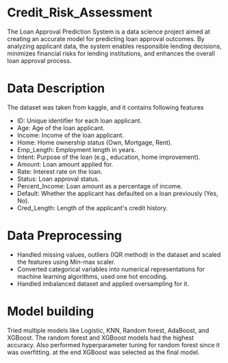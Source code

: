 # Credit_Risk_Assessment

The Loan Approval Prediction System is a data science project aimed at creating an accurate model for predicting loan approval outcomes. By analyzing applicant data, the system enables responsible lending decisions, minimizes financial risks for lending institutions, and enhances the overall loan approval process.

# Data Description

The dataset was taken from kaggle, and it contains following features
- ID: Unique identifier for each loan applicant.
- Age: Age of the loan applicant.
- Income: Income of the loan applicant.
- Home: Home ownership status (Own, Mortgage, Rent).
- Emp_Length: Employment length in years.
- Intent: Purpose of the loan (e.g., education, home improvement).
- Amount: Loan amount applied for.
- Rate: Interest rate on the loan.
- Status: Loan approval status.
- Percent_Income: Loan amount as a percentage of income.
- Default: Whether the applicant has defaulted on a loan previously (Yes, No).
- Cred_Length: Length of the applicant's credit history.

# Data Preprocessing 

- Handled missing values, outliers (IQR method) in the dataset and scaled the features using Min-max scaler.
- Converted categorical variables into numerical representations for machine learning algorithms, used one hot encoding.
- Handled imbalanced dataset and applied oversampling for it.

# Model building 

Tried multiple models like Logistic, KNN, Random forest, AdaBoost, and XGBoost. The random forest and XGBoost models had the highest accuracy.
Also performed hyperparameter tuning for random forest since it was overfitting. at the end XGBoost was selected as the final model.
